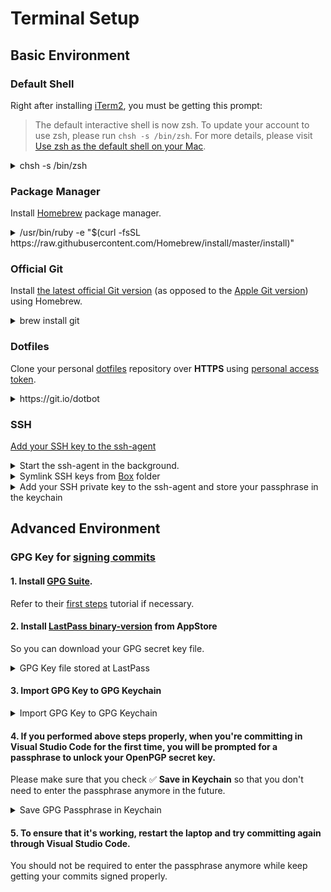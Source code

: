 # Terminal Setup

## Basic Environment

### Default Shell

Right after installing [iTerm2](https://iterm2.com/), you must be getting this prompt:

> The default interactive shell is now zsh.
To update your account to use zsh, please run `chsh -s /bin/zsh`.
For more details, please visit [Use zsh as the default shell on your Mac](https://support.apple.com/kb/HT208050).

<details><summary>chsh -s /bin/zsh</summary>

```bash
$ chsh -s /bin/zsh
Changing shell for zain.
Password for zain:
```

</details>

### Package Manager

Install [Homebrew](https://brew.sh/) package manager.

<details><summary>/usr/bin/ruby -e "$(curl -fsSL https://raw.githubusercontent.com/Homebrew/install/master/install)"</summary>

```bash
$ /usr/bin/ruby -e "$(curl -fsSL https://raw.githubusercontent.com/Homebrew/install/master/install)"
==> This script will install:
/usr/local/bin/brew
/usr/local/share/doc/homebrew
/usr/local/share/man/man1/brew.1
/usr/local/share/zsh/site-functions/_brew
/usr/local/etc/bash_completion.d/brew
/usr/local/Homebrew
==> The following new directories will be created:
/usr/local/bin
/usr/local/etc
/usr/local/include
/usr/local/lib
/usr/local/sbin
/usr/local/share
/usr/local/var
/usr/local/opt
/usr/local/share/zsh
/usr/local/share/zsh/site-functions
/usr/local/var/homebrew
/usr/local/var/homebrew/linked
/usr/local/Cellar
/usr/local/Caskroom
/usr/local/Homebrew
/usr/local/Frameworks
==> The Xcode Command Line Tools will be installed.

Press RETURN to continue or any other key to abort
==> /usr/bin/sudo /bin/mkdir -p /usr/local/bin /usr/local/etc /usr/local/include /usr/local/lib /usr/local/sbin /usr/local/share /usr/local/var /usr/local/opt /usr/local/share/zsh /usr/local/share/zsh/site-functions /usr/local/var/homebrew /usr/local/var/homebrew/linked /usr/local/Cellar /usr/local/Caskroom /usr/local/Homebrew /usr/local/Frameworks
Password:
==> /usr/bin/sudo /bin/chmod g+rwx /usr/local/bin /usr/local/etc /usr/local/include /usr/local/lib /usr/local/sbin /usr/local/share /usr/local/var /usr/local/opt /usr/local/share/zsh /usr/local/share/zsh/site-functions /usr/local/var/homebrew /usr/local/var/homebrew/linked /usr/local/Cellar /usr/local/Caskroom /usr/local/Homebrew /usr/local/Frameworks
==> /usr/bin/sudo /bin/chmod 755 /usr/local/share/zsh /usr/local/share/zsh/site-functions
==> /usr/bin/sudo /usr/sbin/chown zain /usr/local/bin /usr/local/etc /usr/local/include /usr/local/lib /usr/local/sbin /usr/local/share /usr/local/var /usr/local/opt /usr/local/share/zsh /usr/local/share/zsh/site-functions /usr/local/var/homebrew /usr/local/var/homebrew/linked /usr/local/Cellar /usr/local/Caskroom /usr/local/Homebrew /usr/local/Frameworks
==> /usr/bin/sudo /usr/bin/chgrp admin /usr/local/bin /usr/local/etc /usr/local/include /usr/local/lib /usr/local/sbin /usr/local/share /usr/local/var /usr/local/opt /usr/local/share/zsh /usr/local/share/zsh/site-functions /usr/local/var/homebrew /usr/local/var/homebrew/linked /usr/local/Cellar /usr/local/Caskroom /usr/local/Homebrew /usr/local/Frameworks
==> /usr/bin/sudo /bin/mkdir -p /Users/zain/Library/Caches/Homebrew
==> /usr/bin/sudo /bin/chmod g+rwx /Users/zain/Library/Caches/Homebrew
==> /usr/bin/sudo /usr/sbin/chown zain /Users/zain/Library/Caches/Homebrew
==> Searching online for the Command Line Tools
==> /usr/bin/sudo /usr/bin/touch /tmp/.com.apple.dt.CommandLineTools.installondemand.in-progress
==> Installing Command Line Tools for Xcode-11.2
==> /usr/bin/sudo /usr/sbin/softwareupdate -i Command\ Line\ Tools\ for\ Xcode-11.2
Software Update Tool


Downloading Command Line Tools for Xcode
Downloaded Command Line Tools for Xcode
Installing Command Line Tools for Xcode
Done with Command Line Tools for Xcode
Done.
==> /usr/bin/sudo /bin/rm -f /tmp/.com.apple.dt.CommandLineTools.installondemand.in-progress
==> /usr/bin/sudo /usr/bin/xcode-select --switch /Library/Developer/CommandLineTools
==> Downloading and installing Homebrew...
remote: Enumerating objects: 16, done.
remote: Counting objects: 100% (16/16), done.
remote: Compressing objects: 100% (16/16), done.
remote: Total 128580 (delta 6), reused 1 (delta 0), pack-reused 128564
Receiving objects: 100% (128580/128580), 30.65 MiB | 7.56 MiB/s, done.
Resolving deltas: 100% (94350/94350), done.
From https://github.com/Homebrew/brew
 * [new branch]      master     -> origin/master
 * [new tag]         0.1        -> 0.1
 * [new tag]         0.2        -> 0.2
 * [new tag]         0.3        -> 0.3
 * [new tag]         0.4        -> 0.4
 * [new tag]         0.5        -> 0.5
 * [new tag]         0.6        -> 0.6
 * [new tag]         0.7        -> 0.7
 * [new tag]         0.7.1      -> 0.7.1
 * [new tag]         0.8        -> 0.8
 * [new tag]         0.8.1      -> 0.8.1
 * [new tag]         0.9        -> 0.9
 * [new tag]         0.9.1      -> 0.9.1
 * [new tag]         0.9.2      -> 0.9.2
 * [new tag]         0.9.3      -> 0.9.3
 * [new tag]         0.9.4      -> 0.9.4
 * [new tag]         0.9.5      -> 0.9.5
 * [new tag]         0.9.8      -> 0.9.8
 * [new tag]         0.9.9      -> 0.9.9
 * [new tag]         1.0.0      -> 1.0.0
 * [new tag]         1.0.1      -> 1.0.1
 * [new tag]         1.0.2      -> 1.0.2
 * [new tag]         1.0.3      -> 1.0.3
 * [new tag]         1.0.4      -> 1.0.4
 * [new tag]         1.0.5      -> 1.0.5
 * [new tag]         1.0.6      -> 1.0.6
 * [new tag]         1.0.7      -> 1.0.7
 * [new tag]         1.0.8      -> 1.0.8
 * [new tag]         1.0.9      -> 1.0.9
 * [new tag]         1.1.0      -> 1.1.0
 * [new tag]         1.1.1      -> 1.1.1
 * [new tag]         1.1.10     -> 1.1.10
 * [new tag]         1.1.11     -> 1.1.11
 * [new tag]         1.1.12     -> 1.1.12
 * [new tag]         1.1.13     -> 1.1.13
 * [new tag]         1.1.2      -> 1.1.2
 * [new tag]         1.1.3      -> 1.1.3
 * [new tag]         1.1.4      -> 1.1.4
 * [new tag]         1.1.5      -> 1.1.5
 * [new tag]         1.1.6      -> 1.1.6
 * [new tag]         1.1.7      -> 1.1.7
 * [new tag]         1.1.8      -> 1.1.8
 * [new tag]         1.1.9      -> 1.1.9
 * [new tag]         1.2.0      -> 1.2.0
 * [new tag]         1.2.1      -> 1.2.1
 * [new tag]         1.2.2      -> 1.2.2
 * [new tag]         1.2.3      -> 1.2.3
 * [new tag]         1.2.4      -> 1.2.4
 * [new tag]         1.2.5      -> 1.2.5
 * [new tag]         1.2.6      -> 1.2.6
 * [new tag]         1.3.0      -> 1.3.0
 * [new tag]         1.3.1      -> 1.3.1
 * [new tag]         1.3.2      -> 1.3.2
 * [new tag]         1.3.3      -> 1.3.3
 * [new tag]         1.3.4      -> 1.3.4
 * [new tag]         1.3.5      -> 1.3.5
 * [new tag]         1.3.6      -> 1.3.6
 * [new tag]         1.3.7      -> 1.3.7
 * [new tag]         1.3.8      -> 1.3.8
 * [new tag]         1.3.9      -> 1.3.9
 * [new tag]         1.4.0      -> 1.4.0
 * [new tag]         1.4.1      -> 1.4.1
 * [new tag]         1.4.2      -> 1.4.2
 * [new tag]         1.4.3      -> 1.4.3
 * [new tag]         1.5.0      -> 1.5.0
 * [new tag]         1.5.1      -> 1.5.1
 * [new tag]         1.5.10     -> 1.5.10
 * [new tag]         1.5.11     -> 1.5.11
 * [new tag]         1.5.12     -> 1.5.12
 * [new tag]         1.5.13     -> 1.5.13
 * [new tag]         1.5.14     -> 1.5.14
 * [new tag]         1.5.2      -> 1.5.2
 * [new tag]         1.5.3      -> 1.5.3
 * [new tag]         1.5.4      -> 1.5.4
 * [new tag]         1.5.5      -> 1.5.5
 * [new tag]         1.5.6      -> 1.5.6
 * [new tag]         1.5.7      -> 1.5.7
 * [new tag]         1.5.8      -> 1.5.8
 * [new tag]         1.5.9      -> 1.5.9
 * [new tag]         1.6.0      -> 1.6.0
 * [new tag]         1.6.1      -> 1.6.1
 * [new tag]         1.6.10     -> 1.6.10
 * [new tag]         1.6.11     -> 1.6.11
 * [new tag]         1.6.12     -> 1.6.12
 * [new tag]         1.6.13     -> 1.6.13
 * [new tag]         1.6.14     -> 1.6.14
 * [new tag]         1.6.15     -> 1.6.15
 * [new tag]         1.6.16     -> 1.6.16
 * [new tag]         1.6.17     -> 1.6.17
 * [new tag]         1.6.2      -> 1.6.2
 * [new tag]         1.6.3      -> 1.6.3
 * [new tag]         1.6.4      -> 1.6.4
 * [new tag]         1.6.5      -> 1.6.5
 * [new tag]         1.6.6      -> 1.6.6
 * [new tag]         1.6.7      -> 1.6.7
 * [new tag]         1.6.8      -> 1.6.8
 * [new tag]         1.6.9      -> 1.6.9
 * [new tag]         1.7.0      -> 1.7.0
 * [new tag]         1.7.1      -> 1.7.1
 * [new tag]         1.7.2      -> 1.7.2
 * [new tag]         1.7.3      -> 1.7.3
 * [new tag]         1.7.4      -> 1.7.4
 * [new tag]         1.7.5      -> 1.7.5
 * [new tag]         1.7.6      -> 1.7.6
 * [new tag]         1.7.7      -> 1.7.7
 * [new tag]         1.8.0      -> 1.8.0
 * [new tag]         1.8.1      -> 1.8.1
 * [new tag]         1.8.2      -> 1.8.2
 * [new tag]         1.8.3      -> 1.8.3
 * [new tag]         1.8.4      -> 1.8.4
 * [new tag]         1.8.5      -> 1.8.5
 * [new tag]         1.8.6      -> 1.8.6
 * [new tag]         1.9.0      -> 1.9.0
 * [new tag]         1.9.1      -> 1.9.1
 * [new tag]         1.9.2      -> 1.9.2
 * [new tag]         1.9.3      -> 1.9.3
 * [new tag]         2.0.0      -> 2.0.0
 * [new tag]         2.0.1      -> 2.0.1
 * [new tag]         2.0.2      -> 2.0.2
 * [new tag]         2.0.3      -> 2.0.3
 * [new tag]         2.0.4      -> 2.0.4
 * [new tag]         2.0.5      -> 2.0.5
 * [new tag]         2.0.6      -> 2.0.6
 * [new tag]         2.1.0      -> 2.1.0
 * [new tag]         2.1.1      -> 2.1.1
 * [new tag]         2.1.10     -> 2.1.10
 * [new tag]         2.1.11     -> 2.1.11
 * [new tag]         2.1.12     -> 2.1.12
 * [new tag]         2.1.13     -> 2.1.13
 * [new tag]         2.1.14     -> 2.1.14
 * [new tag]         2.1.15     -> 2.1.15
 * [new tag]         2.1.16     -> 2.1.16
 * [new tag]         2.1.2      -> 2.1.2
 * [new tag]         2.1.3      -> 2.1.3
 * [new tag]         2.1.4      -> 2.1.4
 * [new tag]         2.1.5      -> 2.1.5
 * [new tag]         2.1.6      -> 2.1.6
 * [new tag]         2.1.7      -> 2.1.7
 * [new tag]         2.1.8      -> 2.1.8
 * [new tag]         2.1.9      -> 2.1.9
HEAD is now at e2c76cce8 Merge pull request #6713 from papz/master
==> Homebrew is run entirely by unpaid volunteers. Please consider donating:
  https://github.com/Homebrew/brew#donations
==> Tapping homebrew/core
Cloning into '/usr/local/Homebrew/Library/Taps/homebrew/homebrew-core'...
remote: Enumerating objects: 5084, done.
remote: Counting objects: 100% (5084/5084), done.
remote: Compressing objects: 100% (4879/4879), done.
remote: Total 5084 (delta 45), reused 380 (delta 10), pack-reused 0
Receiving objects: 100% (5084/5084), 4.17 MiB | 1.97 MiB/s, done.
Resolving deltas: 100% (45/45), done.
Tapped 2 commands and 4867 formulae (5,126 files, 12.9MB).
Already up-to-date.
==> Installation successful!

==> Homebrew has enabled anonymous aggregate formulae and cask analytics.
Read the analytics documentation (and how to opt-out) here:
  https://docs.brew.sh/Analytics

==> Homebrew is run entirely by unpaid volunteers. Please consider donating:
  https://github.com/Homebrew/brew#donations
==> Next steps:
- Run `brew help` to get started
- Further documentation:
    https://docs.brew.sh
```

</details>

### Official Git

Install [the latest official Git version](https://git-scm.com/book/en/v1/Getting-Started-Installing-Git#Installing-on-Mac) (as opposed to the [Apple Git version](http://modulesunraveled.com/installing-git/updating-git-if-you-have-version-apple-well-official-install)) using Homebrew.

<details><summary>brew install git</summary>

```bash
$ brew install git
==> Installing dependencies for git: gettext and pcre2
==> Installing git dependency: gettext
==> Downloading https://homebrew.bintray.com/bottles/gettext-0.20.1.catalina.bottle.tar.gz
==> Downloading from https://akamai.bintray.com/10/107d7f386fbeea6979f9376cdbbcf3f60943caaad61bdc754d3019ce625dffe6?__gda__=exp=1573233830~hmac=1bcb001fb839dc8886
######################################################################## 100.0%
==> Pouring gettext-0.20.1.catalina.bottle.tar.gz
==> Caveats
gettext is keg-only, which means it was not symlinked into /usr/local,
because macOS provides the BSD gettext library & some software gets confused if both are in the library path.

If you need to have gettext first in your PATH run:
  echo 'export PATH="/usr/local/opt/gettext/bin:$PATH"' >> ~/.zshrc

For compilers to find gettext you may need to set:
  export LDFLAGS="-L/usr/local/opt/gettext/lib"
  export CPPFLAGS="-I/usr/local/opt/gettext/include"

==> Summary
🍺  /usr/local/Cellar/gettext/0.20.1: 1,893 files, 18.4MB
==> Installing git dependency: pcre2
==> Downloading https://homebrew.bintray.com/bottles/pcre2-10.33.catalina.bottle.tar.gz
==> Downloading from https://akamai.bintray.com/7b/7b92993a7ad0487cabc4395e3633d8294896fa9ffa9e46507d9a7ef25a213ab8?__gda__=exp=1573233836~hmac=931bf03fae3350118d
######################################################################## 100.0%
==> Pouring pcre2-10.33.catalina.bottle.tar.gz
🍺  /usr/local/Cellar/pcre2/10.33: 226 files, 5.8MB
==> Installing git
==> Downloading https://homebrew.bintray.com/bottles/git-2.24.0.catalina.bottle.tar.gz
==> Downloading from https://akamai.bintray.com/fa/fa754c684673a191b999528995c1dc4b0d597a95ed6a2b1dd213c8e7018885ab?__gda__=exp=1573233845~hmac=94da9661072522e3cf
######################################################################## 100.0%
==> Pouring git-2.24.0.catalina.bottle.tar.gz
==> Caveats
Bash completion has been installed to:
  /usr/local/etc/bash_completion.d

zsh completions and functions have been installed to:
  /usr/local/share/zsh/site-functions

Emacs Lisp files have been installed to:
  /usr/local/share/emacs/site-lisp/git
==> Summary
🍺  /usr/local/Cellar/git/2.24.0: 1,547 files, 45.5MB
==> Caveats
==> gettext
gettext is keg-only, which means it was not symlinked into /usr/local,
because macOS provides the BSD gettext library & some software gets confused if both are in the library path.

If you need to have gettext first in your PATH run:
  echo 'export PATH="/usr/local/opt/gettext/bin:$PATH"' >> ~/.zshrc

For compilers to find gettext you may need to set:
  export LDFLAGS="-L/usr/local/opt/gettext/lib"
  export CPPFLAGS="-I/usr/local/opt/gettext/include"

==> git
Bash completion has been installed to:
  /usr/local/etc/bash_completion.d

zsh completions and functions have been installed to:
  /usr/local/share/zsh/site-functions

Emacs Lisp files have been installed to:
  /usr/local/share/emacs/site-lisp/git
```

</details>

### Dotfiles

Clone your personal [dotfiles](https://github.com/zainfathoni/dotfiles) repository over **HTTPS** using [personal access token](https://help.github.com/en/github/authenticating-to-github/creating-a-personal-access-token-for-the-command-line).

<details><summary>https://git.io/dotbot</summary>

```bash
$ git clone https://github.com/zainfathoni/dotfiles.git
Cloning into 'dotfiles'...
remote: Enumerating objects: 56, done.
remote: Counting objects: 100% (56/56), done.
remote: Compressing objects: 100% (40/40), done.
remote: Total 164 (delta 21), reused 46 (delta 15), pack-reused 108
Receiving objects: 100% (164/164), 54.99 KiB | 244.00 KiB/s, done.
Resolving deltas: 100% (74/74), done.

$ cd dotfiles

$ ./install
Submodule 'dotbot' (https://github.com/anishathalye/dotbot) registered for path 'dotbot'
Cloning into '/Users/zain/Code/GitHub/zainfathoni/dotfiles/dotbot'...
Submodule path 'dotbot': checked out 'fe9ca6f5ede35d16f28e0c5db781fb39437fd171'
Submodule 'lib/pyyaml' (https://github.com/anishathalye/pyyaml) registered for path 'dotbot/lib/pyyaml'
Cloning into '/Users/zain/Code/GitHub/zainfathoni/dotfiles/dotbot/lib/pyyaml'...
Submodule path 'dotbot/lib/pyyaml': checked out 'f30c956c11aa6b5e7827fe5840cc9ed40b938d17'
All targets have been cleaned
Creating link ~/bamboo-agent.cfg.xml -> /Users/zain/Code/GitHub/zainfathoni/dotfiles/bamboo-agent.cfg.xml
Creating link ~/.dotfiles -> /Users/zain/Code/GitHub/zainfathoni/dotfiles/
Creating link ~/.gitconfig -> /Users/zain/Code/GitHub/zainfathoni/dotfiles/gitconfig
Creating link ~/.gitconfig_ninjavan -> /Users/zain/Code/GitHub/zainfathoni/dotfiles/gitconfig_ninjavan
Creating link ~/.gitconfig_zainfathoni -> /Users/zain/Code/GitHub/zainfathoni/dotfiles/gitconfig_zainfathoni
Creating link ~/.gitignore_global -> /Users/zain/Code/GitHub/zainfathoni/dotfiles/gitignore_global
Creating directory /Users/zain/.ssh
Creating link ~/.ssh/config -> /Users/zain/Code/GitHub/zainfathoni/dotfiles/ssh/config
Creating link ~/.ssl -> /Users/zain/Code/GitHub/zainfathoni/dotfiles/ssl
Creating link ~/.vimrc -> /Users/zain/Code/GitHub/zainfathoni/dotfiles/vimrc
Creating link ~/.zsh -> /Users/zain/Code/GitHub/zainfathoni/dotfiles/zsh
Creating link ~/.zshrc -> /Users/zain/Code/GitHub/zainfathoni/dotfiles/zshrc
All links have been set up

==> All tasks executed successfully
```

</details>

### SSH

[Add your SSH key to the ssh-agent](https://help.github.com/en/articles/generating-a-new-ssh-key-and-adding-it-to-the-ssh-agent/#adding-your-ssh-key-to-the-ssh-agent)

<details><summary>Start the ssh-agent in the background.</summary>

```bash
$ eval "$(ssh-agent -s)"
Agent pid 27674
```

</details>

<details><summary>Symlink SSH keys from <a href="https://www.box.com/resources/downloads">Box</a> folder</summary>

```bash
$ chmod +x ~/Box/dotfiles/install-ssh-keys.sh

$ ~/Box/dotfiles/install-ssh-keys.sh

$ ls -al ~/.ssh
total 0
drwxr-xr-x   5 zain  staff   160 Nov  9 02:11 .
drwxr-xr-x+ 37 zain  staff  1184 Nov  9 02:11 ..
lrwxr-xr-x   1 zain  staff    55 Nov  9 01:57 config -> /Users/zain/Code/GitHub/zainfathoni/dotfiles/ssh/config
lrwxr-xr-x   1 zain  staff    41 Nov  9 02:11 zainfathoni -> /Users/zain/Box/dotfiles/.ssh/zainfathoni
lrwxr-xr-x   1 zain  staff    45 Nov  9 02:11 zainfathoni.pub -> /Users/zain/Box/dotfiles/.ssh/zainfathoni.pub
```

</details>

<details><summary>Add your SSH private key to the ssh-agent and store your passphrase in the keychain</summary>

```bash
$ ssh-add -K ~/.ssh/zainfathoni
Enter passphrase for /Users/zain/.ssh/zainfathoni:
Identity added: /Users/zain/.ssh/zainfathoni (/Users/zain/.ssh/zainfathoni)
```

</details>

## Advanced Environment

### GPG Key for [signing commits](https://help.github.com/en/github/authenticating-to-github/signing-commits)

#### 1. Install [GPG Suite](https://gpgtools.org/).

Refer to their [first steps](https://gpgtools.tenderapp.com/kb/how-to/first-steps-where-do-i-start-where-do-i-begin-setup-gpgtools-create-a-new-key-your-first-encrypted-mail) tutorial if necessary.

#### 2. Install [LastPass binary-version](https://apps.apple.com/id/app/lastpass-password-manager/id926036361?mt=12) from AppStore

So you can download your GPG secret key file.

<details><summary>GPG Key file stored at LastPass</summary>
<img width="382" alt="GPG Key file stored at LastPass" src="https://user-images.githubusercontent.com/6315466/68503184-2a681d80-025a-11ea-989a-a8aa6cf657b6.png">
</details>

#### 3. Import GPG Key to GPG Keychain

<details><summary>Import GPG Key to GPG Keychain</summary>
<img width="1217" alt="Import GPG Key to GPG Keychain" src="https://user-images.githubusercontent.com/6315466/68503332-787d2100-025a-11ea-81fd-57fac6b0a2bc.png">
</details>

#### 4. If you performed above steps properly, when you're committing in Visual Studio Code for the first time, you will be prompted for a passphrase to unlock your OpenPGP secret key.

Please make sure that you check ✅ **Save in Keychain** so that you don't need to enter the passphrase anymore in the future.

<details><summary>Save GPG Passphrase in Keychain</summary>
<img width="657" alt="Save GPG Passphrase in Keychain" src="https://user-images.githubusercontent.com/6315466/68504245-774cf380-025c-11ea-9be4-f36be153c301.png">
</details>

#### 5. To ensure that it's working, restart the laptop and try committing again through Visual Studio Code.

You should not be required to enter the passphrase anymore while keep getting your commits signed properly.
